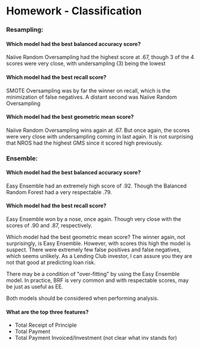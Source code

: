 # Homework - Classification

### Resampling:
#### Which model had the best balanced accuracy score?
Naiive Random Oversampling had the highest score at .67, though 3 of the 4 scores were very close, with undersampling (3) being the lowest

#### Which model had the best recall score?
SMOTE Oversampling was by far the winner on recall, which is the minimization of false negatives.  A distant second was Naiive Random Oversampling

#### Which model had the best geometric mean score?
Naiive Random Oversampling wins again at .67.  But once again, the scores were very close with undersampling coming in last again.
It is not surprising that NROS had the highest GMS since it scored high previously.

### Ensemble:
#### Which model had the best balanced accuracy score?
Easy Ensemble had an extremely high score of .92.  Though the Balanced Random Forest had a very respectable .79.

#### Which model had the best recall score?
Easy Ensemble won by a nose, once again.  Though very close with the scores of .90 and .87, respectively.

Which model had the best geometric mean score?
The winner again, not surprisingly, is Easy Ensemble.
However, with scores this high the model is suspect.  There were extremely few false positives and false negatives, which seems unlikely. As a Lending Club investor, I can assure you they are not that good at predicting loan risk.

There may be a condition of "over-fitting" by using the Easy Ensemble model.  In practice, BRF is very common and with respectable scores, may be just as useful as EE.

Both models should be considered when performing analysis.

#### What are the top three features?
* Total Receipt of Principle
* Total Payment
* Total Payment Invoiced/Investment (not clear what inv stands for) 
